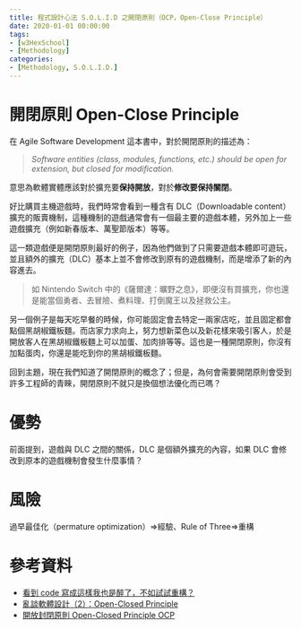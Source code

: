 ```yaml
---
title: 程式設計心法 S.O.L.I.D 之開閉原則（OCP，Open-Close Principle）
date: 2020-01-01 00:00:00
tags:
- [w3HexSchool]
- [Methodology]
categories:
- [Methodology, S.O.L.I.D.]
---
```


# 開閉原則 Open-Close Principle

在 Agile Software Development 這本書中，對於開閉原則的描述為：

> *Software entities (class, modules, functions, etc.) should be open for extension, but closed for modification.*

意思為軟體實體應該對於擴充要**保持開放**，對於**修改要保持關閉**。

好比購買主機遊戲時，我們時常會看到一種含有 DLC（Downloadable content）擴充的販賣機制，這種機制的遊戲通常會有一個最主要的遊戲本體，另外加上一些遊戲擴充（例如新春版本、萬聖節版本）等等。

這一類遊戲便是開閉原則最好的例子，因為他們做到了只需要遊戲本體即可遊玩，並且額外的擴充（DLC）基本上並不會修改到原有的遊戲機制，而是增添了新的內容進去。

> 如 Nintendo Switch 中的《薩爾達：曠野之息》，即便沒有買擴充，你也還是能當個勇者、去冒險、煮料理、打倒魔王以及拯救公主。

另一個例子是每天吃早餐的時候，你可能固定會去特定一兩家店吃，並且固定都會點個黑胡椒鐵板麵。而店家力求向上，努力想新菜色以及新花樣來吸引客人，於是開放客人在黑胡椒鐵板麵上可以加蛋、加肉排等等。這也是一種開閉原則，你沒有加點蛋肉，你還是能吃到你的黑胡椒鐵板麵。


回到主題，現在我們知道了開閉原則的概念了；但是，為何會需要開閉原則會受到許多工程師的青睞，開閉原則不就只是換個想法優化而已嗎？

# 優勢

前面提到，遊戲與 DLC 之間的關係，DLC 是個額外擴充的內容，如果 DLC 會修改到原本的遊戲機制會發生什麼事情？





# 風險
過早最佳化（permature optimization）=>經驗、Rule of Three=>重構


<!--more-->



# 參考資料

- [看到 code 寫成這樣我也是醉了，不如試試重構？](https://ithelp.ithome.com.tw/users/20102562/ironman/1338)
- [亂談軟體設計（2）：Open-Closed Principle](http://teddy-chen-tw.blogspot.com/2011/12/2.html)
- [開放封閉原則 Open-Closed Principle OCP](https://medium.com/@f40507777/%E9%96%8B%E6%94%BE%E5%B0%81%E9%96%89%E5%8E%9F%E5%89%87-open-closed-principle-31d61f9d37a5)